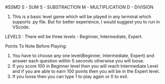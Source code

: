 #SSMD 
S - SUM
S - SUBSTRACTION
M - MULTIPLICATION
D - DIVISION

1. This is a basic level game which will be played in any terminal which supports .py file. But for better experience, I would suggest you to run in VScode.

LEVELS : There will be three levels - Beginner, Intermediate, Expert.

Points To Note Before Playing:

1. You have to choose any one level(Beginner, Intermediate, Expert) and answer each question within 5 seconds otherwise you will loose.
2. If you score 100 in Beginner level then you will reach Intermediate Level and if you are able to earn 100 points then you will be in the Expert level.
3. If you loose then you can type 1 to play again or 0 to exit.

